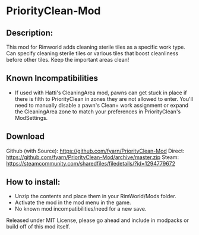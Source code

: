 # PriorityClean-Mod

## Description:
This mod for Rimworld adds cleaning sterile tiles as a specific work type. Can specify cleaning sterile tiles or various tiles that boost cleanliness before other tiles. Keep the important areas clean!

## Known Incompatibilities
- If used with Hatti's CleaningArea mod, pawns can get stuck in place if there is filth to PriorityClean in zones they are not allowed to enter. You'll need to manually disable a pawn's Clean+ work assignment or expand the CleaningArea zone to match your preferences in PriorityClean's ModSettings.

## Download
Github (with Source): https://github.com/fyarn/PriorityClean-Mod
Direct: https://github.com/fyarn/PriorityClean-Mod/archive/master.zip
Steam: https://steamcommunity.com/sharedfiles/filedetails/?id=1294779672

## How to install:
- Unzip the contents and place them in your RimWorld/Mods folder.
- Activate the mod in the mod menu in the game.
- No known mod incompatibilities/need for a new save.

Released under MIT License, please go ahead and include in modpacks or build off of this mod itself.
